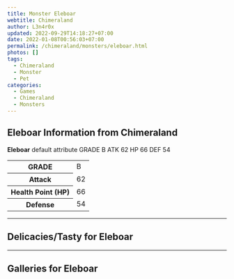 ```yaml
---
title: Monster Eleboar
webtitle: Chimeraland
author: L3n4r0x
updated: 2022-09-29T14:18:27+07:00
date: 2022-01-08T00:56:03+07:00
permalink: /chimeraland/monsters/eleboar.html
photos: []
tags:
  - Chimeraland
  - Monster
  - Pet
categories:
  - Games
  - Chimeraland
  - Monsters
---
```


<section id="bootstrap-wrapper"><link rel="stylesheet" href="https://cdn.statically.io/gh/dimaslanjaka/Web-Manajemen/40ac3225/css/bootstrap-4.5-wrapper.css"/><h1>Eleboar Information from Chimeraland</h1><p><b>Eleboar</b> default attribute GRADE B ATK 62 HP 66 DEF 54<table><tr><th>GRADE</th><td>B</td></tr><tr><th>Attack</th><td>62</td></tr><tr><th>Health Point (HP)</th><td>66</td></tr><tr><th>Defense</th><td>54</td></tr></table></p><hr/><h2>Delicacies/Tasty for Eleboar</h2><hr/><div id="gallery"><h2>Galleries for Eleboar</h2><div class="row"></div></div></section>